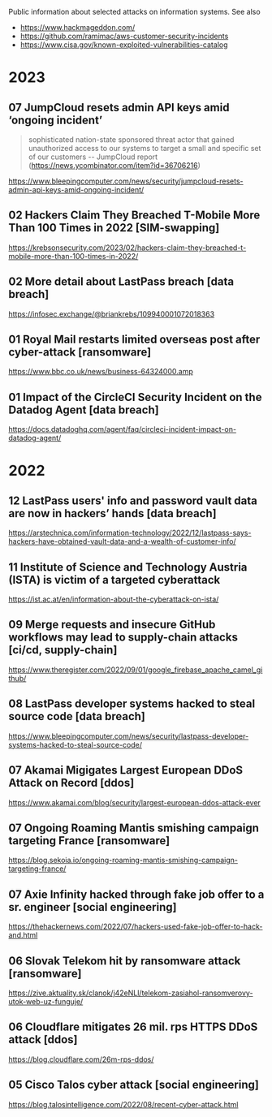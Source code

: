 Public information about selected attacks on information systems. See also

* https://www.hackmageddon.com/
* https://github.com/ramimac/aws-customer-security-incidents
* https://www.cisa.gov/known-exploited-vulnerabilities-catalog

# 2023

## 07 JumpCloud resets admin API keys amid ‘ongoing incident’

> sophisticated nation-state sponsored threat actor that gained unauthorized access to our systems to target a small and specific set of our customers -- JumpCloud report (https://news.ycombinator.com/item?id=36706216)

https://www.bleepingcomputer.com/news/security/jumpcloud-resets-admin-api-keys-amid-ongoing-incident/

## 02 Hackers Claim They Breached T-Mobile More Than 100 Times in 2022 [SIM-swapping]

https://krebsonsecurity.com/2023/02/hackers-claim-they-breached-t-mobile-more-than-100-times-in-2022/

## 02 More detail about LastPass breach [data breach]

https://infosec.exchange/@briankrebs/109940001072018363

## 01 Royal Mail restarts limited overseas post after cyber-attack [ransomware]

https://www.bbc.co.uk/news/business-64324000.amp

## 01 Impact of the CircleCI Security Incident on the Datadog Agent [data breach]

https://docs.datadoghq.com/agent/faq/circleci-incident-impact-on-datadog-agent/

# 2022

## 12 LastPass users' info and password vault data are now in hackers’ hands [data breach]

https://arstechnica.com/information-technology/2022/12/lastpass-says-hackers-have-obtained-vault-data-and-a-wealth-of-customer-info/

## 11 Institute of Science and Technology Austria (ISTA) is victim of a targeted cyberattack

https://ist.ac.at/en/information-about-the-cyberattack-on-ista/

## 09 Merge requests and insecure GitHub workflows may lead to supply-chain attacks [ci/cd, supply-chain]

https://www.theregister.com/2022/09/01/google_firebase_apache_camel_github/

## 08 LastPass developer systems hacked to steal source code [data breach]

https://www.bleepingcomputer.com/news/security/lastpass-developer-systems-hacked-to-steal-source-code/

## 07 Akamai Migigates Largest European DDoS Attack on Record [ddos]

https://www.akamai.com/blog/security/largest-european-ddos-attack-ever

## 07 Ongoing Roaming Mantis smishing campaign targeting France [ransomware]

https://blog.sekoia.io/ongoing-roaming-mantis-smishing-campaign-targeting-france/

## 07 Axie Infinity hacked through fake job offer to a sr. engineer [social engineering]

https://thehackernews.com/2022/07/hackers-used-fake-job-offer-to-hack-and.html

## 06 Slovak Telekom hit by ransomware attack [ransomware]

https://zive.aktuality.sk/clanok/j42eNLl/telekom-zasiahol-ransomverovy-utok-web-uz-funguje/

## 06 Cloudflare mitigates 26 mil. rps HTTPS DDoS attack [ddos]

https://blog.cloudflare.com/26m-rps-ddos/

## 05 Cisco Talos cyber attack [social engineering]

https://blog.talosintelligence.com/2022/08/recent-cyber-attack.html
